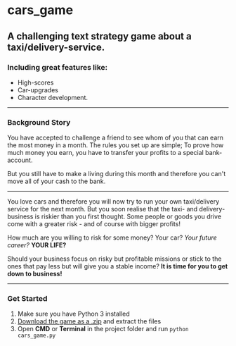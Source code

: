 # cars_game
## A challenging text strategy game about a taxi/delivery-service.

### Including great features like:

* High-scores
* Car-upgrades
* Character development.

---

### Background Story

You have accepted to challenge a friend to see whom of you
that can earn the most money in a month.
The rules you set up are simple; To prove how much money
you earn, you have to transfer your profits to a special
bank-account.

But you still have to make a living during this month
and therefore you can't move all of your cash to the bank.

---

You love cars and therefore you will now try to run your
own taxi/delivery service for the next month.
But you soon realise that the taxi- and delivery- business
is riskier than you first thought. Some people or goods you
drive come with a greater risk - and of course with bigger
profits!

How much are you willing to risk for some money?
Your car? *Your future career?* **YOUR LIFE?**

Should your business focus on risky but profitable missions or
stick to the ones that pay less but will give you a stable
income?
**It is time for you to get down to business!**

---

### Get Started
1. Make sure you have Python 3 installed
2. [Download the game as a .zip](https://github.com/Greenheart/cars_game/archive/master.zip) and extract the files
3. Open **CMD** or **Terminal** in the project folder and run `python cars_game.py`
